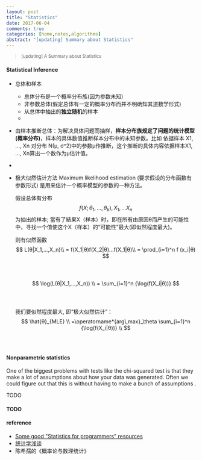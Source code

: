 ```yaml
---
layout: post
title: "Statistics"
date: 2017-06-04
comments: true
categories: [home,notes,algorithms]
abstract: "[updating] Summary about Statistics"
---
```

> <small>[updating] A Summary about Statistics </small>

#### Statistical Inference
  * 总体和样本
    - 总体分布是一个概率分布族(因为参数未知)
    - 非参数总体(假定总体有一定的概率分布而并不明确知其道数学形式) 
    - 从总体中抽出的**独立随机**的样本  
    -   

  * 由样本推断总体：为解决具体问题而抽样，**样本分布族规定了问题的统计模型(概率分布)**，样本的具体数值推断样本分布中的未知参数。比如 依据样本 X1, ..., Xn 对分布 N(μ, σ^2)中的参数μ作推断，这个推断的具体内容依据样本X1, ..., Xn算出一个数作为μ估计值。  
  
  *  
    
  * 极大似然估计方法 Maximum likelihood estimation (要求假设的分布函数有参数形式) 是用来估计一个概率模型的参数的一种方法。 

    假设总体有分布 $$ f(X;θ_1,...,θ_k), X_1,...X_n $$ 为抽出的样本; 當有了結果X（样本）时，即在所有由原因θ而产生的可能性中，寻找一个值使这个X（样本）的“可能性”最大(即似然程度最大)。  

    则有似然函数
    $$ L(θ|X_1,...,X_n)\\   
       = f(X_1|θ)f(X_2|θ)...f(X_1|θ)\\
       = \prod_{i=1}^n f (x_i|θ)
    $$<br/><br/>   

    $$ \log(L(θ|X_1,...,X_n)) \\
      = \sum_{i=1}^n {\log(f(X_i|θ))}
    $$<br/><br/> 
     
     我们要似然程度最大, 即“极大似然估计”：
    $$ \hat{θ}_{MLE} \\
       =\operatorname*{arg\,max}_\theta \sum_{i=1}^n {\log(f(X_i|θ))}  \\
    $$<br/><br/>   
    
#### Nonparametric statistics
One of the biggest problems with tests like the chi-squared test is that they make a lot 
of assumptions about how your data was generated. Often we could figure out that this is 
without having to make a bunch of assumptions .  

TODO  



#### TODO
    
    
#### reference
* [Some good "Statistics for programmers" resources](https://jvns.ca/blog/2017/04/17/statistics-for-programmers/)
* [统计学浅谈](http://episte.math.ntu.edu.tw/articles/mm/mm_03_3_07/index.html)
*  陈希孺的《概率论与数理统计》
